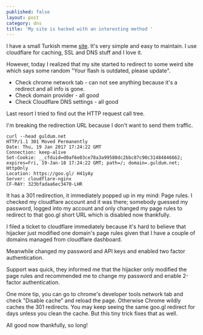 ```yaml
---
published: false
layout: post
category: dns
title: 'My site is hacked with an interesting method '
---
```

I have a small Turkish meme [site](http://guldum.net). It's very simple and easy to maintain.
I use cloudflare for caching, SSL and DNS stuff and I love it.

However, today I realized that my site started to redirect to some weird site which says some random "Your flash is outdated, please update".

* Check chrome network tab - can not see anything because it's a redirect and all info is gone.
* Check domain provider - all good
* Check Cloudflare DNS settings - all good

Last resort I tried to find out the HTTP request call tree.

I'm breaking the redirection URL because I don't want to send them traffic.

```
curl --head guldum.net
HTTP/1.1 301 Moved Permanently
Date: Thu, 19 Jan 2017 17:24:22 GMT
Connection: keep-alive
Set-Cookie: __cfduid=d0af6e03ce78a3a99580dc2bbc87c90c31484846662; expires=Fri, 19-Jan-18 17:24:22 GMT; path=/; domain=.guldum.net; HttpOnly
Location: https://goo.gl/ H41yAy
Server: cloudflare-nginx
CF-RAY: 323bfadaa6ec3470-LHR
```

It has a 301 redirection, it immediately popped up in my mind: Page rules. I checked my cloudflare account and it was there; somebody guessed my password, logged into my account and only changed my page rules to redirect to that goo.gl short URL which is disabled now thankfully.

I filed a ticket to cloudflare immediately because it's hard to believe that hijacker just modified one domain's page rules given that I have a couple of domains managed from cloudflare dashboard.

Meanwhile changed my password and API keys and enabled two factor authentication.

Support was quick, they informed me that the hijacker only modified the page rules and recommended me to change my password and enable 2-factor authentication.

One more tip, you can go to chrome's developer tools network tab and check "Disable cache" and reload the page. Otherwise Chrome wildly caches the 301 redirects. You may keep seeing the same goo.gl redirect for days unless you clean the cache. But this tiny trick fixes that as well.

All good now thankfully, so long!
